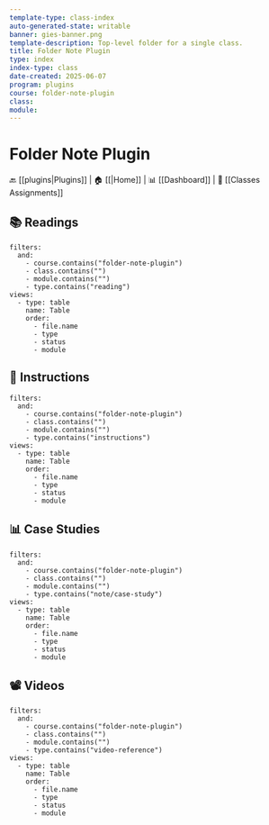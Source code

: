 ```yaml
---
template-type: class-index
auto-generated-state: writable
banner: gies-banner.png
template-description: Top-level folder for a single class.
title: Folder Note Plugin
type: index
index-type: class
date-created: 2025-06-07
program: plugins
course: folder-note-plugin
class: 
module: 
---
```


# Folder Note Plugin



🔙 [[plugins|Plugins]] | 🏠 [[|Home]] | 📊 [[Dashboard]] | 📝 [[Classes Assignments]]



## 📚 Readings

```base
filters:
  and:
    - course.contains("folder-note-plugin")
    - class.contains("")
    - module.contains("")
    - type.contains("reading")
views:
  - type: table
    name: Table
    order:
      - file.name
      - type
      - status
      - module

```



## 📝 Instructions

```base
filters:
  and:
    - course.contains("folder-note-plugin")
    - class.contains("")
    - module.contains("")
    - type.contains("instructions")
views:
  - type: table
    name: Table
    order:
      - file.name
      - type
      - status
      - module

```



## 📊 Case Studies

```base
filters:
  and:
    - course.contains("folder-note-plugin")
    - class.contains("")
    - module.contains("")
    - type.contains("note/case-study")
views:
  - type: table
    name: Table
    order:
      - file.name
      - type
      - status
      - module

```



## 📽️ Videos

```base
filters:
  and:
    - course.contains("folder-note-plugin")
    - class.contains("")
    - module.contains("")
    - type.contains("video-reference")
views:
  - type: table
    name: Table
    order:
      - file.name
      - type
      - status
      - module

```
